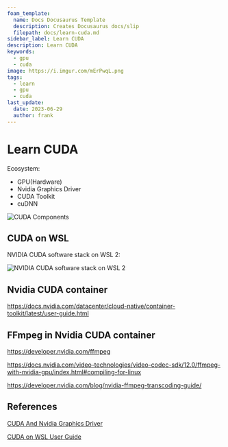 ```yaml
---
foam_template:
  name: Docs Docusaurus Template
  description: Creates Docusaurus docs/slip
  filepath: docs/learn-cuda.md
sidebar_label: Learn CUDA
description: Learn CUDA
keywords:
  - gpu
  - cuda
image: https://i.imgur.com/mErPwqL.png
tags:
  - learn
  - gpu
  - cuda
last_update:
  date: 2023-06-29
  author: frank
---
```


# Learn CUDA

Ecosystem:

- GPU(Hardware)
- Nvidia Graphics Driver
- CUDA Toolkit
- cuDNN

<!--truncate-->

![CUDA Components](https://docs.nvidia.com/deploy/cuda-compatibility/graphics/CUDA-components.png)

## CUDA on WSL

NVIDIA CUDA software stack on WSL 2:

![NVIDIA CUDA software stack on WSL 2](https://docs.nvidia.com/cuda/wsl-user-guide/_images/wsl-launch-upt-0625-rz.png)

## Nvidia CUDA container

https://docs.nvidia.com/datacenter/cloud-native/container-toolkit/latest/user-guide.html

## FFmpeg in Nvidia CUDA container

https://developer.nvidia.com/ffmpeg

https://docs.nvidia.com/video-technologies/video-codec-sdk/12.0/ffmpeg-with-nvidia-gpu/index.html#compiling-for-linux

https://developer.nvidia.com/blog/nvidia-ffmpeg-transcoding-guide/

## References

[CUDA And Nvidia Graphics Driver](https://docs.nvidia.com/deploy/cuda-compatibility/index.html)

[CUDA on WSL User Guide](https://docs.nvidia.com/cuda/wsl-user-guide/index.html)
